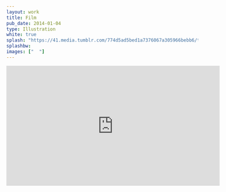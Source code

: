 ```yaml
---
layout: work
title: Film
pub_date: 2014-01-04
type: Illustration
white: true
splash: "https://41.media.tumblr.com/774d5ad5bed1a7376067a305966bebb6/tumblr_noocf0JAQf1snf70wo1_1280.jpg"
splashbw: 
images: ["  "]
---
```

<iframe width="560" height="315" src="https://www.youtube.com/embed/2tmaRIrssMg" frameborder="0" allowfullscreen></iframe>
